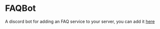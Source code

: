 # FAQBot
A discord bot for adding an FAQ service to your server, you can add it [here](https://discord.com/api/oauth2/authorize?client_id=740650259465764975&permissions=3072&scope=bot)
